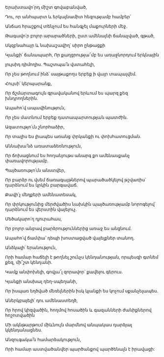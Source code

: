 Երախտավո՛րդ միշտ գովաբանված,

Դու, որ անհպարտ և երկայնամիտ հեզությամբ համբեր՝

Անճառ հրաշքով տենչում ես հանգչել մաքուրների մեջ.

Թագավո՛ր բոլոր արարածների, ըստ ամենայնի ճանաչված, գթած,

Սկզբնահայր և նախաշավիղ՝ սիրո ընթացքի

Կյանքի՛ ճանապարհ, Որ քաղցրությա՜մբ ես առաջնորդում երկնային

լույսիդ դիմողիս. Պաշտպա՛ն վստահելի,

Որ չես թողնում ինձ՝ սայթաքողս երբեք ի վայր տապալվեմ.

Հույսի՛ կերպարանք,

Որ ճշմարտագույն գրավականով երևում ես պարզ քեզ խնդրողներին.

Ապահո՛վ ապավինություն,

Որ չես մատնում երբեք դատապարտության պատժին.

Ազատությո՛ւն շնորհաձիր,

Որ տալիս ես լիապես առանց փրկանքի ու փոխհատուցման.

Աննախա՛նձ առատաձեռնություն,

Որ ճոխացնում ես հողանյութս անարգ քո ամենասքանչ փառավորությամբ.

Պայծառությո՛ւն անստվեր,

Որ բարձր ու վսեմ ճառագայթներով պարածածկելով թշվառիս՝ դարձնում ես կրկին բարգավաճ.

Քավի՛չ մեղքերի ամենատեսակ,

Որ փրկությունից մերժվածիս նախկին պայծառությամբ նորոգելով՝ դարձնում ես վերստին վայելուչ.

Մեծակարո՛ղ դյուրահաս,

Որ բոլոր անբավ բարձրություններից առաջ ես անցնում.

Ապահո՛վ ճամփա՝ դեպի խոստացված վայելքներ տանող.

Անձկալի՛ երանություն,

Որի համար հաճելի է թողնել շունչս կենդանության, որպեսզի գտնեմ քեզ, մի՜շտ կենդանի.

Կամք անփոխելի, գովյա՜լ զորավոր՝ քավելու գերուս.

Կյանքի անսխալ դեղ-սպեղանի,

Որ իսպառ եղծված մեռելներին իսկ կյանքի ես կոչում սքանչելապես.

Աներկբայելի՛ դու ամենաստեղծ,

Որ հրով կիզվածին, հողմով հոսածին և գազանների ժանիքներով հոշոտվածին

Մի ակնթարթում միևնույն մարմնով անպակաս դարձյալ կկենդանացնես.

Անզուգակա՛ն համարձակություն,

Որի համար աստվածանվեր պարծանքով պարծենալն է իրավացի: